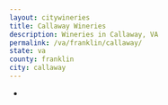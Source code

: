 ```yaml
---
layout: citywineries
title: Callaway Wineries
description: Wineries in Callaway, VA
permalink: /va/franklin/callaway/
state: va
county: franklin
city: callaway
---
```

-

